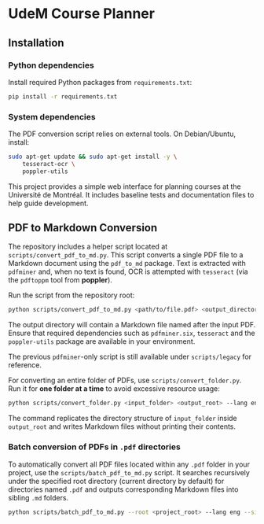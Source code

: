 # UdeM Course Planner

## Installation

### Python dependencies
Install required Python packages from `requirements.txt`:
```bash
pip install -r requirements.txt
```

### System dependencies
The PDF conversion script relies on external tools. On Debian/Ubuntu, install:
```bash
sudo apt-get update && sudo apt-get install -y \
    tesseract-ocr \
    poppler-utils
```


This project provides a simple web interface for planning courses at the Université de Montréal.
It includes baseline tests and documentation files to help guide development.

## PDF to Markdown Conversion
The repository includes a helper script located at `scripts/convert_pdf_to_md.py`.
This script converts a single PDF file to a Markdown document using the
`pdf_to_md` package. Text is extracted with `pdfminer` and, when no text is
found, OCR is attempted with `tesseract` (via the `pdftoppm` tool from
**poppler**).

Run the script from the repository root:

```bash
python scripts/convert_pdf_to_md.py <path/to/file.pdf> <output_directory> --lang eng
```

The output directory will contain a Markdown file named after the input PDF.
Ensure that required dependencies such as `pdfminer.six`, `tesseract` and the
`poppler-utils` package are
available in your environment.

The previous `pdfminer`-only script is still available under `scripts/legacy`
for reference.

For converting an entire folder of PDFs, use `scripts/convert_folder.py`. Run it
for **one folder at a time** to avoid excessive resource usage:

```bash
python scripts/convert_folder.py <input_folder> <output_root> --lang eng --silent
```

The command replicates the directory structure of `input_folder` inside
`output_root` and writes Markdown files without printing their contents.
### Batch conversion of PDFs in `.pdf` directories
To automatically convert all PDF files located within any `.pdf` folder in your project,
use the `scripts/batch_pdf_to_md.py` script. It searches recursively under the specified
root directory (current directory by default) for directories named `.pdf` and outputs
corresponding Markdown files into sibling `.md` folders.

```bash
python scripts/batch_pdf_to_md.py --root <project_root> --lang eng --silent
```
